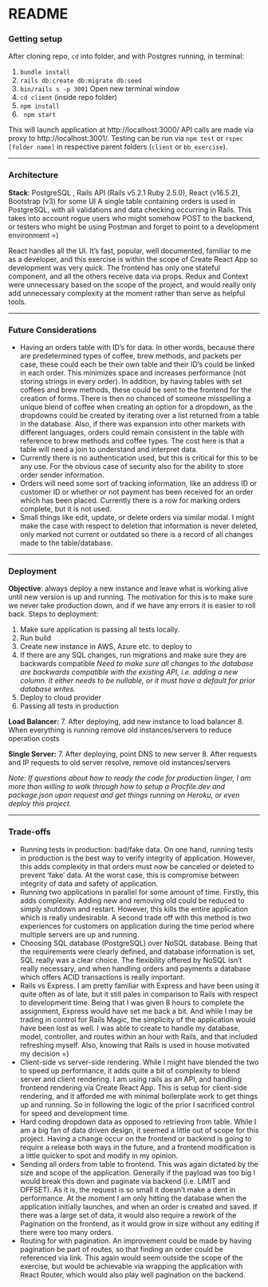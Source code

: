 # README

### Getting setup
After cloning repo, `cd` into folder, and with Postgres running, in terminal:
1. `bundle install`
2. `rails db:create db:migrate db:seed`
3. `bin/rails s -p 3001`
Open new terminal window 
1.	`cd client` (inside repo folder)
2.	`npm install`
3.	` npm start`

This will launch application at http://localhost:3000/ API calls are made via proxy to http://localhost:3001/. Testing can be run via `npm test` or `rspec [folder name]` in respective parent folders (`client` or `bb_exercise`). 

----
### Architecture 
**Stack**: PostgreSQL , Rails API (Rails v5.2.1 Ruby 2.5.0), React (v16.5.2), Bootstrap (v3) for some UI
A single table containing orders is used in PostgreSQL, with all validations and data checking occurring in Rails. This takes into account rogue users who might somehow POST to the backend, or testers who might be using Postman and forget to point to a development environment =)

React handles all the UI. It’s fast, popular, well documented, familiar to me as a developer, and this exercise is within the scope of Create React App so development was very quick. The frontend has only one stateful component, and all the others receive data via props. Redux and Context were unnecessary based on the scope of the project, and would really only add unnecessary complexity at the moment rather than serve as helpful tools.

----
### Future Considerations
* Having an orders table with ID’s for data. In other words, because there are predetermined types of coffee, brew methods, and packets per case, these could each be their own table and their ID’s could be linked in each order. This minimizes space and increases performance (not storing strings in every order). In addition, by having tables with set coffees and brew methods, these could be sent to the frontend for the creation of forms. There is then no chanced of someone misspelling a unique blend of coffee when creating an option for a dropdown, as the dropdowns could be created by iterating over a list returned from a table in the database. Also, if there was expansion into other markets with different languages, orders could remain consistent in the table with reference to brew methods and coffee types. The cost here is that a table will need a join to understand and interpret data.
*	Currently there is no authentication used, but this is critical for this to be any use. For the obvious case of security also for the ability to store order sender information. 
*	Orders will need some sort of tracking information, like an address ID or customer ID or whether or not payment has been received for an order which has been placed. Currently there is a row for marking orders complete, but it is not used.
*	Small things like edit, update, or delete orders via similar modal. I might make the case with respect to deletion that information is never deleted, only marked not current or outdated so there is a record of all changes made to the table/database.

----
### Deployment 
**Objective**: always deploy a new instance and leave what is working alive until new version is up and running. The motivation for this is to make sure we never take production down, and if we have any errors it is easier to roll back.
Steps to deployment:
1.	Make sure application is passing all tests locally.
2.	Run build
3.	Create new instance in AWS, Azure etc. to deploy to
4.	If there are any SQL changes, run migrations and make sure they are backwards compatible
*Need to make sure all changes to the database are backwards compatible with the existing API, i.e. adding a new column. It either needs to be nullable, or it must have a default for prior database writes.*
5.	Deploy to cloud provider
6.	Passing all tests in production

**Load Balancer:**
7.	After deploying, add new instance to load balancer
8.	When everything is running remove old instances/servers to reduce operation costs

**Single Server:**
7.	After deploying, point DNS to new server
8.	After requests and IP requests to old server resolve, remove old instances/servers

*Note: If questions about how to ready the code for production linger, I am more than willing to walk through how to setup a Procfile.dev and package.json upon request and get things running on Heroku, or even deploy this project.*

----
### Trade-offs
*	Running tests in production: bad/fake data. On one hand, running tests in production is the best way to verify integrity of application. However, this adds complexity in that orders must now be canceled or deleted to prevent ‘fake’ data. At the worst case, this is compromise between integrity of data and safety of application.
*	Running two applications in parallel for some amount of time. Firstly, this adds complexity. Adding new and removing old could be reduced to simply shutdown and restart. However, this kills the entire application which is really undesirable. A second trade off with this method is two experiences for customers on application during the time period where multiple servers are up and running.
*	Choosing SQL database (PostgreSQL) over NoSQL database. Being that the requirements were clearly defined, and database information is set, SQL really was a clear choice. The flexibility offered by NoSQL isn’t really necessary, and when handling orders and payments a database which offers ACID transactions is really important. 
*	Rails vs Express. I am pretty familiar with Express and have been using it quite often as of late, but it still pales in comparison to Rails with respect to development time. Being that I was given 8 hours to complete the assignment, Express would have set me back a bit. And while I may be trading in control for Rails Magic, the simplicity of the application would have been lost as well. I was able to create to handle my database, model, controller, and routes within an hour with Rails, and that included refreshing myself. Also, knowing that Rails is used in house motivated my decision =) 
*	Client-side vs server-side rendering. While I might have blended the two to speed up performance, it adds quite a bit of complexity to blend server and client rendering. I am using rails as an API, and handling frontend rendering via Create React App. This is setup for client-side rendering, and it afforded me with minimal boilerplate work to get things up and running. So in following the logic of the prior I sacrificed control for speed and development time.
*	Hard coding dropdown data as opposed to retrieving from table. While I am a big fan of data driven design, it seemed a little out of scope for this project. Having a change occur on the frontend or backend is going to require a release both ways in the future, and a frontend modification is a little quicker to spot and modify in my opinion.  
*	Sending all orders from table to frontend. This was again dictated by the size and scope of the application. Generally if the payload was too big I would break this down and paginate via backend (i.e. LIMIT and OFFSET). As it is, the request is so small it doesn’t make a dent in performance. At the moment I am only hitting the database when the application initially launches, and when an order is created and saved. If there was a large set of data, it would also require a rework of the Pagination on the frontend, as it would grow in size without any editing if there were too many orders.
*	Routing for with pagination. An improvement could be made by having pagination be part of routes, so that finding an order could be referenced via link. This again would seem outside the scope of the exercise, but would be achievable via wrapping the application with React Router, which would also play well pagination on the backend.